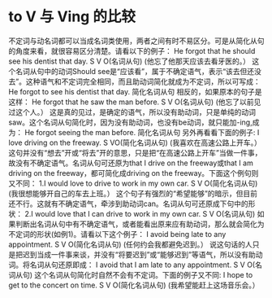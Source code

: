 # to V 与 Ving 的比较

不定词与动名词都可以当成名词类使用，两者之间有时不易区分。可是从简化从句的角度来看，就很容易区分清楚。请看以下的例子：
He forgot that he should see his dentist that day.
S V O(名词从句)
(他忘了他那天应该去看牙医的。）
这个名词从句中的动词Should see是“应该看”，属于不确定语气，表示“该去但还没去”。这种语气和不定词完全相同，而且助动词简化就成为不定词，所以可写成：
He forgot to see his dentist that day.
简化名词从句
相反的，如果原本的句子是这样：
He forgot that he saw the man before.
S V O(名词从句)
(他忘了以前见过这个人。）
这是真的见过，是确定的语气，所以没有助动词，只是单纯的动词saw。这个名词从句简化时，因为没有助动词，也没有be动词，就只能加-ing,成为：
He forgot seeing the man before.
简化名词从句
另外再看看下面的例子:
I love driving on the freeway.
S VO(简化名词从句)
(我喜欢在高速公路上开车。）
这句并没有“想去”开或“将去”开的意思，只是把“在高速公路上开车”当做一件事，故没有不确定语气。名词从句可还原为that I drive on the freeway或that I am driving on the freeway，都可简化成driving on the freeway。下面这个例句则又不同：
1.I would love to drive to work in my own car.
S V O(简化名词从句)
(我很想能够开自己的车去上班。）
这个句子有强烈的“希望能够”的暗示，但目前还不行。这就有不确定语气，牵涉到助动词can。名词从句可还原成下句中的形状：
2.I would love that I can drive to work in my own car.
S V O(名词从句)
如果判断出名词从句中有不确定语气，或者能看出原来应有助动词，那么就会简化为不定词的形状(如例1)。请看以下这个例子：
I avoid being late to any appointment.
S V O(简化名词从句)
(任何约会我都避免迟到。）
说这句话的人只是把迟到当成一件事来谈，并没有“将要迟到”或“能够迟到”等语气，所以没有助动词。将名词从句还原即成：
I avoid that I am late to any appointment.
S V O(名词从句)
这个名词从句简化时自然不会有不定词。下面的例子又不同:
I hope to get to the concert on time.
S V O(简化名词从句)
(我希望能赶上这场音乐会。）
